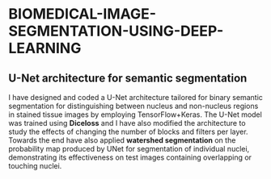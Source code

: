 # BIOMEDICAL-IMAGE-SEGMENTATION-USING-DEEP-LEARNING
## U-Net architecture for semantic segmentation 
I have designed and coded a U-Net architecture tailored for binary semantic segmentation for distinguishing between nucleus and non-nucleus regions in stained tissue images by employing TensorFlow+Keras. The U-Net model was trained using **Diceloss** and I have also modified the architecture to study the effects of changing the number of blocks and filters per layer. Towards the end  have also applied **watershed segmentation** on the probability map produced by UNet for segmentation of individual nuclei, demonstrating its effectiveness on test images containing overlapping or touching nuclei.
